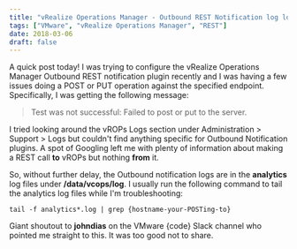 ```yaml
---
title: "vRealize Operations Manager - Outbound REST Notification log location"
tags: ["VMware", "vRealize Operations Manager", "REST"]
date: 2018-03-06
draft: false
---
```

A quick post today! I was trying to configure the vRealize Operations Manager Outbound REST notification plugin recently and I was having a few issues doing a POST or PUT operation against the specified endpoint. Specifically, I was getting the following message:

> Test was not successful: Failed to post or put to the server.

I tried looking around the vROPs Logs section under Administration > Support > Logs but couldn't find anything specific for Outbound Notification plugins. A spot of Googling left me with plenty of information about making a REST call **to** vROPs but nothing **from** it. 

So, without further delay, the Outbound notification logs are in the **analytics** log files under **/data/vcops/log**. I usually run the following command to tail the analytics log files while I'm troubleshooting:

    tail -f analytics*.log | grep {hostname-your-POSTing-to}

Giant shoutout to **johndias** on the VMware {code} Slack channel who pointed me straight to this. It was too good not to share.